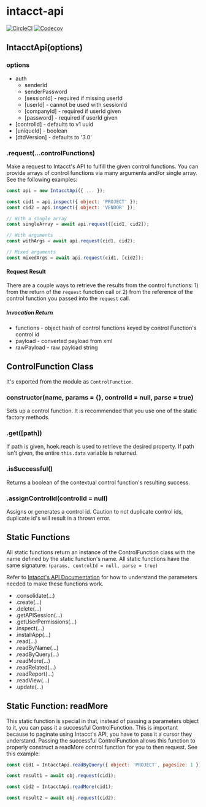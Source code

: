 # intacct-api

[![CircleCI](https://img.shields.io/circleci/project/github/GoodwayGroup/intacct-api.svg)](https://circleci.com/gh/GoodwayGroup/intacct-api)
[![Codecov](https://img.shields.io/codecov/c/github/GoodwayGroup/intacct-api.svg)](https://codecov.io/github/GoodwayGroup/intacct-api)

## IntacctApi(options)

### options

* auth
    * senderId
    * senderPassword
    * [sessionId] - required if missing userId
    * [userId] - cannot be used with sessionId
    * [companyId] - required if userId given
    * [password] - required if userId given
* [controlId] - defaults to v1 uuid
* [uniqueId] - boolean
* [dtdVersion] - defaults to '3.0'

### .request(...controlFunctions)

Make a request to Intacct's API to fulfill the given control functions. You can provide arrays of control functions via many arguments and/or single array. See the following examples:

```javascript
const api = new IntacctApi({ ... });

const cid1 = api.inspect({ object: 'PROJECT' });
const cid2 = api.inspect({ object: 'VENDOR' });

// With a single array
const singleArray = await api.request([cid1, cid2]);

// With arguments
const withArgs = await api.request(cid1, cid2);

// Mixed arguments
const mixedArgs = await api.request(cid1, [cid2]);
```

#### Request Result

There are a couple ways to retrieve the results from the control functions: 1) from the return of the `request` function call or 2) from the reference of the control function you passed into the `request` call.

##### Invocation Return

* functions - object hash of control functions keyed by control Function's control id
* payload - converted payload from xml
* rawPayload - raw payload string

## ControlFunction Class

It's exported from the module as `ControlFunction`.

### constructor(name, params = {}, controlId = null, parse = true)

Sets up a control function. It is recommended that you use one of the static factory methods.

### .get([path])

If path is given, hoek.reach is used to retrieve the desired property. If path isn't given, the entire `this.data` variable is returned.

### .isSuccessful()

Returns a boolean of the contextual control function's resulting success.

### .assignControlId(controlId = null)

Assigns or generates a control id. Caution to not duplicate control ids, duplicate id's will result in a thrown error.

## Static Functions

All static functions return an instance of the ControlFunction class with the name defined by the static function's name. All static functions have the same signature: `(params, controlId = null, parse = true)`

Refer to [Intacct's API Documentation](https://developer.intacct.com/wiki/function-reference) for how to understand the parameters needed to make these functions work.

* .consolidate(...)
* .create(...)
* .delete(...)
* .getAPISession(...)
* .getUserPermissions(...)
* .inspect(...)
* .installApp(...)
* .read(...)
* .readByName(...)
* .readByQuery(...)
* .readMore(...)
* .readRelated(...)
* .readReport(...)
* .readView(...)
* .update(...)

## Static Function: readMore

This static function is special in that, instead of passing a parameters object to it, you can pass it a successful ControlFunction. This is important because to paginate using Intacct's API, you have to pass it a cursor they understand. Passing the successful ControlFunction allows this function to properly construct a readMore control function for you to then request. See this example:

```javascript
const cid1 = IntacctApi.readByQuery({ object: 'PROJECT', pagesize: 1 });

const result1 = await obj.request(cid1);

const cid2 = IntacctApi.readMore(cid1);

const result2 = await obj.request(cid2);
```
